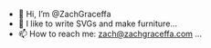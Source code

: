 - 👋 Hi, I’m @ZachGraceffa
- 👀 I like to write SVGs and make furniture...
- 📫 How to reach me: zach@zachgraceffa.com ...

<!---
ZachGraceffa/ZachGraceffa is a ✨ special ✨ repository because its `README.md` (this file) appears on your GitHub profile.
You can click the Preview link to take a look at your changes.
--->
